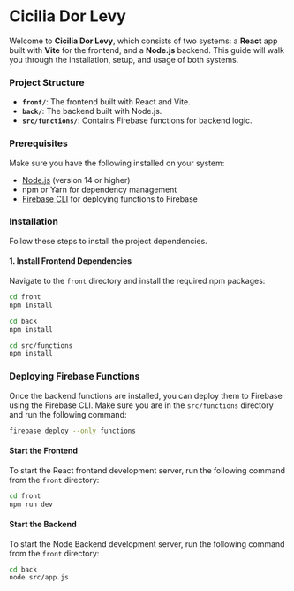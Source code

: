 # Cicilia Dor Levy

Welcome to **Cicilia Dor Levy**, which consists of two systems: a **React** app built with **Vite** for the frontend, and a **Node.js** backend. This guide will walk you through the installation, setup, and usage of both systems.

### Project Structure

- **`front/`**: The frontend built with React and Vite.
- **`back/`**: The backend built with Node.js.
- **`src/functions/`**: Contains Firebase functions for backend logic.

### Prerequisites

Make sure you have the following installed on your system:

- [Node.js](https://nodejs.org/) (version 14 or higher)
- npm or Yarn for dependency management
- [Firebase CLI](https://firebase.google.com/docs/cli) for deploying functions to Firebase

### Installation

Follow these steps to install the project dependencies.

#### 1. Install Frontend Dependencies

Navigate to the `front` directory and install the required npm packages:

```bash
cd front
npm install

cd back
npm install

cd src/functions
npm install
```

### Deploying Firebase Functions

Once the backend functions are installed, you can deploy them to Firebase using the Firebase CLI. Make sure you are in the `src/functions` directory and run the following command:

```bash
firebase deploy --only functions
```

#### Start the Frontend

To start the React frontend development server, run the following command from the `front` directory:

```bash
cd front
npm run dev
```

#### Start the Backend

To start the Node Backend development server, run the following command from the `front` directory:

```bash
cd back
node src/app.js
```

